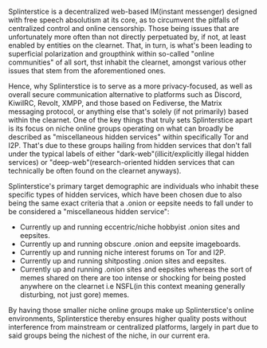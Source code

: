 Splinterstice is a decentralized web-based IM(instant messenger) designed with free speech absolutism at its core, as to circumvent the pitfalls of centralized control and online censorship. Those being issues that are unfortunately more often than not directly perpetuated by, if not, at least enabled by entities on the clearnet. That, in turn, is what's been leading to superficial polarization and groupthink within so-called "online communities" of all sort, thst inhabit the clearnet, amongst various other issues that stem from the aforementioned ones.

Hence, why Splinterstice is to serve as a more privacy-focused, as well as overall secure communication alternative to platforms such as Discord, KiwiIRC, Revolt, XMPP, and those based on Fediverse, the Matrix messaging protocol, or anything else that's solely (if not primarily) based within the clearnet. One of the key things that truly sets Splinterstice apart is its focus on niche online groups operating on what can broadly be described as "miscellaneous hidden services" within specifically Tor and I2P. That's due to these groups hailing from hidden services that don't fall under the typical labels of either "dark-web"(illicit/explicitly illegal hidden services) or "deep-web"(research-oriented hidden services that can technically be often found on the clearnet anyways).

Splinterstice's primary target demographic are individuals who inhabit these specific types of hidden services, which have been chosen due to also being the same exact criteria that a .onion or eepsite needs to fall under to be considered a "miscellaneous hidden service":

- Currently up and running eccentric/niche hobbyist .onion sites and eepsites.
- Currently up and running obscure .onion and eepsite imageboards.  
- Currently up and running niche interest forums on Tor and I2P.
- Currently up and running shitposting .onion sites and eepsites.
- Currently up and running .onion sites and eepsites whereas the sort of memes shared on there are too intense or shocking for being posted anywhere on the clearnet i.e NSFL(in this context meaning generally disturbing, not just gore) memes.

By having those smaller niche online groups make up Splinterstice's online environments, Splinterstice thereby ensures higher quality posts without interference from mainstream or centralized platforms, largely in part due to said groups being the nichest of the niche, in our current era.
